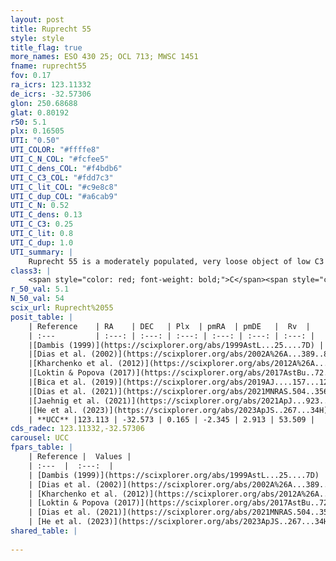 ```yaml
---
layout: post
title: Ruprecht 55
style: style
title_flag: true
more_names: ESO 430 25; OCL 713; MWSC 1451
fname: ruprecht55
fov: 0.17
ra_icrs: 123.11332
de_icrs: -32.57306
glon: 250.68688
glat: 0.80192
r50: 5.1
plx: 0.16505
UTI: "0.50"
UTI_COLOR: "#ffffe8"
UTI_C_N_COL: "#fcfee5"
UTI_C_dens_COL: "#f4bdb6"
UTI_C_C3_COL: "#fdd7c3"
UTI_C_lit_COL: "#c9e8c8"
UTI_C_dup_COL: "#a6cab9"
UTI_C_N: 0.52
UTI_C_dens: 0.13
UTI_C_C3: 0.25
UTI_C_lit: 0.8
UTI_C_dup: 1.0
UTI_summary: |
    Ruprecht 55 is a moderately populated, very loose object of low C3 quality. It is well-studied in the literature.
class3: |
    <span style="color: red; font-weight: bold;">C</span><span style="color: red; font-weight: bold;">C</span>
r_50_val: 5.1
N_50_val: 54
scix_url: Ruprecht%2055
posit_table: |
    | Reference    | RA    | DEC   | Plx  | pmRA  | pmDE   |  Rv  |
    | :---         | :---: | :---: | :---: | :---: | :---: | :---: |
    |[Dambis (1999)](https://scixplorer.org/abs/1999AstL...25....7D) | 123.112 | -32.583 | -- | -- | -- | -- |
    |[Dias et al. (2002)](https://scixplorer.org/abs/2002A%26A...389..871D) | 123.112 | -32.583 | -- | -2.37 | 0.83 | 94.2 |
    |[Kharchenko et al. (2012)](https://scixplorer.org/abs/2012A%26A...543A.156K) | 123.142 | -32.605 | -- | -2.43 | 2.52 | -- |
    |[Loktin & Popova (2017)](https://scixplorer.org/abs/2017AstBu..72..257L) | 123.12 | -32.582 | -- | -5.777 | 3.16 | 95.3 |
    |[Bica et al. (2019)](https://scixplorer.org/abs/2019AJ....157...12B) | 123.078 | -32.565 | -- | -- | -- | -- |
    |[Dias et al. (2021)](https://scixplorer.org/abs/2021MNRAS.504..356D) | 123.113 | -32.581 | 0.187 | -2.316 | 2.921 | 64.253 |
    |[Jaehnig et al. (2021)](https://scixplorer.org/abs/2021ApJ...923..129J) | 123.072 | -32.576 | 0.144 | -2.429 | 3.165 | -- |
    |[He et al. (2023)](https://scixplorer.org/abs/2023ApJS..267...34H) | 123.049 | -32.499 | 0.145 | -2.42 | 3.223 | 102.2 |
    | **UCC** |123.113 | -32.573 | 0.165 | -2.345 | 2.913 | 53.509 | 
cds_radec: 123.11332,-32.57306
carousel: UCC
fpars_table: |
    | Reference |  Values |
    | :---  |  :---:  |
    | [Dambis (1999)](https://scixplorer.org/abs/1999AstL...25....7D) | `E_B-V_=0.553, DM0=14.16, log_age_=6.9` |
    | [Dias et al. (2002)](https://scixplorer.org/abs/2002A%26A...389..871D) | `E(B-V)=0.45, Dist=4600.0, Age=7.0` |
    | [Kharchenko et al. (2012)](https://scixplorer.org/abs/2012A%26A...543A.156K) | `e_bv=0.604, distance=3640, log_age=6.97` |
    | [Loktin & Popova (2017)](https://scixplorer.org/abs/2017AstBu..72..257L) | `E(B-V)=0.551, Dmod=13.429, logt=6.883` |
    | [Dias et al. (2021)](https://scixplorer.org/abs/2021MNRAS.504..356D) | `Av=1.639, Dist=4238, logage=7.328, [Fe/H]=-0.226` |
    | [He et al. (2023)](https://scixplorer.org/abs/2023ApJS..267...34H) | `A0=1.55, m-M=13.5, logA=7.4` |
shared_table: |
    
---
```

